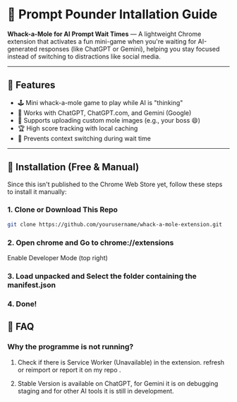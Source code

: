 # 🧠 Prompt Pounder Intallation Guide

**Whack-a-Mole for AI Prompt Wait Times** — A lightweight Chrome extension that activates a fun mini-game when you're waiting for AI-generated responses (like ChatGPT or Gemini), helping you stay focused instead of switching to distractions like social media.

---

## 🔧 Features

- 🕹️ Mini whack-a-mole game to play while AI is "thinking"
- 🤖 Works with ChatGPT, ChatGPT.com, and Gemini (Google)
- 🎨 Supports uploading custom mole images (e.g., your boss 😄)
- 🏆 High score tracking with local caching
- 🧠 Prevents context switching during wait time

---

## 🧪 Installation (Free & Manual)

Since this isn't published to the Chrome Web Store yet, follow these steps to install it manually:

### 1. Clone or Download This Repo

```bash
git clone https://github.com/yourusername/whack-a-mole-extension.git
```

### 2. Open chrome and Go to chrome://extensions
Enable Developer Mode (top right)

### 3. Load unpacked and Select the folder containing the manifest.json

### 4. Done!

## 🧠 FAQ

### Why the programme is not running?

1. Check if there is Service Worker (Unavailable) in the extension. refresh or reimport or report it on my repo .

2. Stable Version is available on ChatGPT, for Gemini it is on debugging staging and for other AI tools it is still in development.
